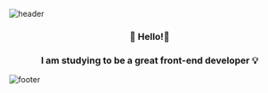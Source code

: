 ![header](https://capsule-render.vercel.app/api?type=wave&color=75BDE0&height=300&section=header&animation=fadeIn&text=Hasllaa&&fontSize=70)





<h3 align="center">
  👋 Hello!👋</h3> 
<h3 align="center">
  I am studying to be a great front-end developer 💡 </h3>




![footer](https://capsule-render.vercel.app/api?type=wave&color=F1E1A6&height=200&section=footer&animation=fadeIn&&)


